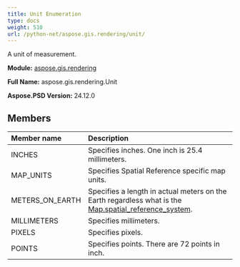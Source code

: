 ```yaml
---
title: Unit Enumeration
type: docs
weight: 510
url: /python-net/aspose.gis.rendering/unit/
---
```


A unit of measurement.

**Module:** [aspose.gis.rendering](/psd/python-net/aspose.gis.rendering/)

**Full Name:** aspose.gis.rendering.Unit

**Aspose.PSD Version:** 24.12.0

## **Members**
| **Member name** | **Description** |
| :- | :- |
| INCHES | Specifies inches. One inch is 25.4 millimeters. |
| MAP_UNITS | Specifies Spatial Reference specific map units. |
| METERS_ON_EARTH | Specifies a length in actual meters on the Earth regardless what is the [Map.spatial_reference_system](/psd/python-net/aspose.gis.rendering/map/). |
| MILLIMETERS | Specifies millimeters. |
| PIXELS | Specifies pixels. |
| POINTS | Specifies points. There are 72 points in inch. |

